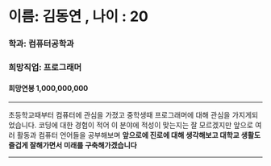 <!-- Heading -->
# 이름: 김동연 , 나이 : 20
### 학과: 컴퓨터공학과
### 희망직업: 프로그래머
#### 희망연봉 1,000,000,000
___
초등학교때부터 컴퓨터에 관심을 가졌고 중학생때 프로그래머에 대해 관심을 가지게되었습니다. 
코딩에 대한 경험이 적어 이 분야에 적성이 맞는지는 잘 모르겠지만 
앞으로 여러 활동과 컴퓨터 언어들을 공부해보며 **앞으로에 진로에 대해 생각해보고 
대학교 생활도 즐겁게 잘해가면서 미래를 구축해가겠습니다**
___
